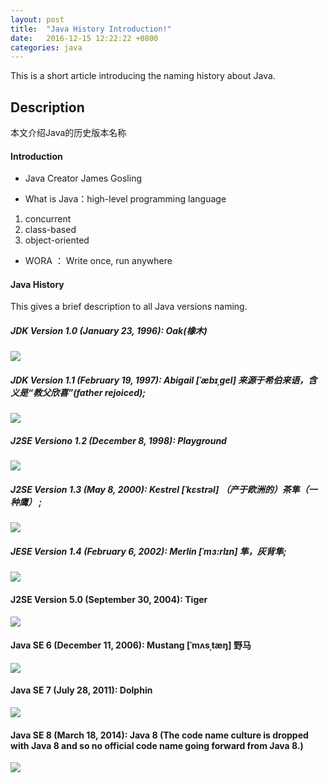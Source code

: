 ```yaml
---
layout: post
title:  "Java History Introduction!"
date:   2016-12-15 12:22:22 +0800
categories: java
---
```


This is a short article introducing the naming history about Java.


## Description
本文介绍Java的历史版本名称

#### Introduction

- Java Creator
James Gosling

- What is Java：high-level programming language
1. concurrent
2. class-based
3. object-oriented
- WORA ： Write once, run anywhere

#### Java History
This gives a brief description to all Java versions naming.

##### JDK Version 1.0  (January 23, 1996):  Oak(橡木)
![](http://i.imgur.com/ndBOLcf.jpg)

##### JDK Version 1.1  (February 19, 1997):  Abigail [ˈæbɪˌɡel] 来源于希伯来语，含义是“教父欣喜”(father rejoiced);
![](http://i.imgur.com/7Q5SzZY.png)

##### J2SE Versiono 1.2 (December 8, 1998): Playground
![](http://i.imgur.com/ynefXQD.jpg)

##### J2SE Version 1.3 (May 8, 2000):  Kestrel [ˈkɛstrəl] （产于欧洲的）茶隼（一种鹰） ;
![](http://i.imgur.com/0Dkqdsf.jpg)

##### JESE Version 1.4 (February 6, 2002): Merlin [ˈmɜ:rlɪn] 隼，灰背隼;
![](http://i.imgur.com/PkqVXJW.jpg)

#### J2SE Version 5.0  (September 30, 2004):  Tiger
![](http://i.imgur.com/Ra1McNQ.jpg)

#### Java SE 6 (December 11, 2006): Mustang [ˈmʌsˌtæŋ] 野马
![](http://i.imgur.com/SgFRwRa.jpg)

#### Java SE 7  (July 28, 2011): Dolphin 
![](http://i.imgur.com/ip5pQwC.jpg)

#### Java SE 8 (March 18, 2014): Java 8  (The code name culture is dropped with Java 8 and so no official code name going forward from Java 8.)
![](http://i.imgur.com/HcLPS8L.png)
